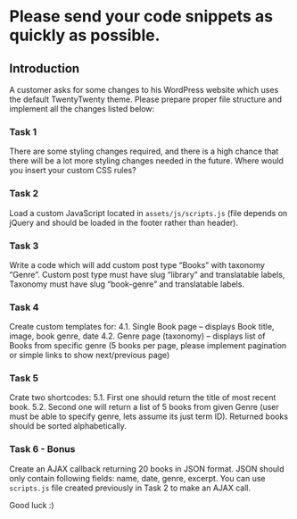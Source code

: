 # Please send your code snippets as quickly as possible.

## Introduction
A customer asks for some changes to his WordPress website which uses the default
TwentyTwenty theme. Please prepare proper file structure and implement all the changes listed
below:

### Task 1
There are some styling changes required, and there is a high chance that there will be a lot more
styling changes needed in the future. Where would you insert your custom CSS rules?

### Task 2
Load a custom JavaScript located in `assets/js/scripts.js` (file depends on jQuery and should be
loaded in the footer rather than header).

### Task 3
Write a code which will add custom post type “Books” with taxonomy “Genre”.
Custom post type must have slug “library” and translatable labels,
Taxonomy must have slug “book-genre” and translatable labels.

### Task 4
Create custom templates for:
4.1. Single Book page – displays Book title, image, book genre, date
4.2. Genre page (taxonomy) – displays list of Books from specific genre (5 books per page, please
implement pagination or simple links to show next/previous page)

### Task 5
Crate two shortcodes:
5.1. First one should return the title of most recent book.
5.2. Second one will return a list of 5 books from given Genre (user must be able to specify genre,
lets assume its just term ID). Returned books should be sorted alphabetically.

### Task 6 - Bonus
Create an AJAX callback returning 20 books in JSON format. JSON should only contain following
fields: name, date, genre, excerpt. You can use `scripts.js` file created previously in Task 2 to make
an AJAX call.

Good luck :)
